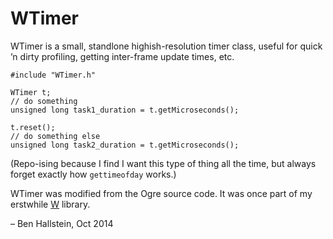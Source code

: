 WTimer
======

WTimer is a small, standlone highish-resolution timer class, useful for quick ’n dirty profiling, getting inter-frame update times, etc.

    #include "WTimer.h"
	
	WTimer t;
	// do something
	unsigned long task1_duration = t.getMicroseconds();

	t.reset();
	// do something else
	unsigned long task2_duration = t.getMicroseconds();
	
(Repo-ising because I find I want this type of thing all the time, but always forget exactly how `gettimeofday` works.)

WTimer was modified from the Ogre source code. It was once part of my erstwhile [W](http://ben.am/w) library.

– Ben Hallstein, Oct 2014

